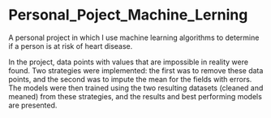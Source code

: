 # Personal_Poject_Machine_Lerning
A personal project in which I use machine learning algorithms to determine if a person is at risk of heart disease.

In the project, data points with values that are impossible in reality were found. Two strategies were implemented: the first was to remove these data points, and the second was to impute the mean for the fields with errors. The models were then trained using the two resulting datasets (cleaned and meaned) from these strategies, and the results and best performing models are presented.